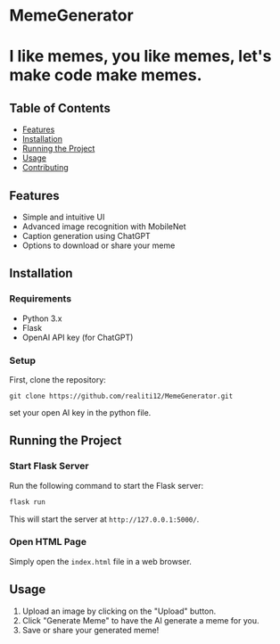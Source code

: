 # MemeGenerator

# I like memes, you like memes, let's make code make memes.

## Table of Contents
- [Features](#features)
- [Installation](#installation)
- [Running the Project](#running-the-project)
- [Usage](#usage)
- [Contributing](#contributing)

## Features
- Simple and intuitive UI
- Advanced image recognition with MobileNet
- Caption generation using ChatGPT
- Options to download or share your meme

## Installation

### Requirements
- Python 3.x
- Flask
- OpenAI API key (for ChatGPT)

### Setup

First, clone the repository:
```
git clone https://github.com/realiti12/MemeGenerator.git
```


set your open AI key in the python file.

## Running the Project

### Start Flask Server

Run the following command to start the Flask server:
```bash
flask run
```

This will start the server at `http://127.0.0.1:5000/`.

### Open HTML Page

Simply open the `index.html` file in a web browser.

## Usage

1. Upload an image by clicking on the "Upload" button.
2. Click "Generate Meme" to have the AI generate a meme for you.
3. Save or share your generated meme!


